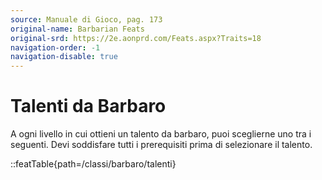 ```yaml
---
source: Manuale di Gioco, pag. 173
original-name: Barbarian Feats
original-srd: https://2e.aonprd.com/Feats.aspx?Traits=18
navigation-order: -1
navigation-disable: true
---
```


# Talenti da Barbaro

A ogni livello in cui ottieni un talento da barbaro, puoi sceglierne uno tra i
seguenti. Devi soddisfare tutti i prerequisiti prima di selezionare il talento.

<!-- prettier-ignore -->
::featTable{path=/classi/barbaro/talenti}
